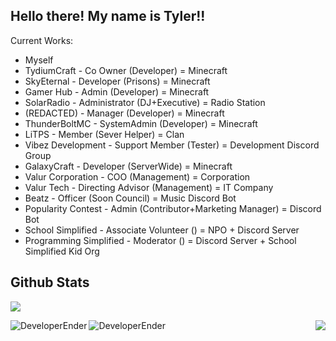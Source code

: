 ## Hello there! My name is Tyler!!

Current Works:
- Myself
- TydiumCraft - Co Owner (Developer) = Minecraft
- SkyEternal - Developer (Prisons) = Minecraft
- Gamer Hub - Admin (Developer) = Minecraft
- SolarRadio - Administrator (DJ+Executive) = Radio Station
- (REDACTED) - Manager (Developer) = Minecraft
- ThunderBoltMC - SystemAdmin (Developer) = Minecraft
- LiTPS - Member (Sever Helper) = Clan
- Vibez Development - Support Member (Tester) = Development Discord Group
- GalaxyCraft - Developer (ServerWide) = Minecraft
- Valur Corporation - COO (Management) = Corporation
- Valur Tech - Directing Advisor (Management) = IT Company
- Beatz - Officer (Soon Council) = Music Discord Bot
- Popularity Contest - Admin (Contributor+Marketing Manager) = Discord Bot
- School Simplified - Associate Volunteer () = NPO + Discord Server
- Programming Simplified - Moderator () = Discord Server + School Simplified Kid Org

## Github Stats

![](https://komarev.com/ghpvc/?username=DeveloperEnder)

<p align="left"><img align="left" src="https://github-readme-stats.vercel.app/api?username=DeveloperEnder&show_icons=true&locale=en&layout=compact&theme=radical&count_private=true" alt="DeveloperEnder" /></p>  
<p><img align="left" src="https://github-readme-streak-stats.herokuapp.com/?user=DeveloperEnder&theme=radical" alt="DeveloperEnder" /></p>
<p> <img align="right" src=[![Top Langs](https://github-readme-stats.vercel.app/api/top-langs/?username=developerender)]</p<
